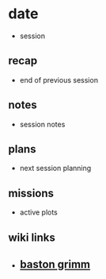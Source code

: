  
# date
- session 

## recap
- end of previous session

## notes
- session notes

## plans
- next session planning

## missions
- active plots

## wiki links
- ##  [baston grimm](../../lore.md#baston-grimm)